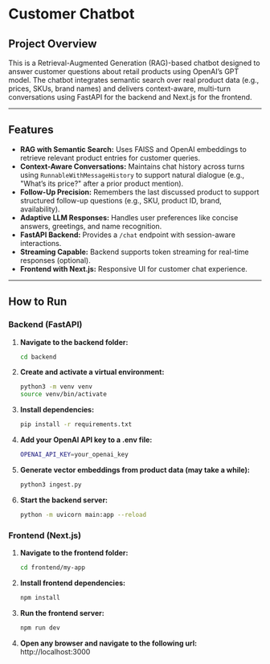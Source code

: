 
# Customer Chatbot

## Project Overview

This is a Retrieval-Augmented Generation (RAG)-based chatbot designed to answer customer questions about retail products using OpenAI’s GPT model. The chatbot integrates semantic search over real product data (e.g., prices, SKUs, brand names) and delivers context-aware, multi-turn conversations using FastAPI for the backend and Next.js for the frontend.

---

## Features

- **RAG with Semantic Search:** Uses FAISS and OpenAI embeddings to retrieve relevant product entries for customer queries.
- **Context-Aware Conversations:** Maintains chat history across turns using `RunnableWithMessageHistory` to support natural dialogue (e.g., "What’s its price?" after a prior product mention).
- **Follow-Up Precision:** Remembers the last discussed product to support structured follow-up questions (e.g., SKU, product ID, brand, availability).
- **Adaptive LLM Responses:** Handles user preferences like concise answers, greetings, and name recognition.
- **FastAPI Backend:** Provides a `/chat` endpoint with session-aware interactions.
- **Streaming Capable:** Backend supports token streaming for real-time responses (optional).
- **Frontend with Next.js:** Responsive UI for customer chat experience.

---

## How to Run

### Backend (FastAPI)

1. **Navigate to the backend folder:**
   ```bash
   cd backend
   
2. **Create and activate a virtual environment:**
   ```bash
   python3 -m venv venv
   source venv/bin/activate

3. **Install dependencies:**
   ```bash
   pip install -r requirements.txt

4. **Add your OpenAI API key to a .env file:**
   ```bash
   OPENAI_API_KEY=your_openai_key

6. **Generate vector embeddings from product data (may take a while):**
   ```bash
   python3 ingest.py

8. **Start the backend server:**
   ```bash
   python -m uvicorn main:app --reload

### Frontend (Next.js)
1. **Navigate to the frontend folder:**
   ```bash
   cd frontend/my-app
   
2. **Install frontend dependencies:**
   ```bash
   npm install
   
4. **Run the frontend server:**
   ```bash
   npm run dev

5. **Open any browser and navigate to the following url:**
     http://localhost:3000


